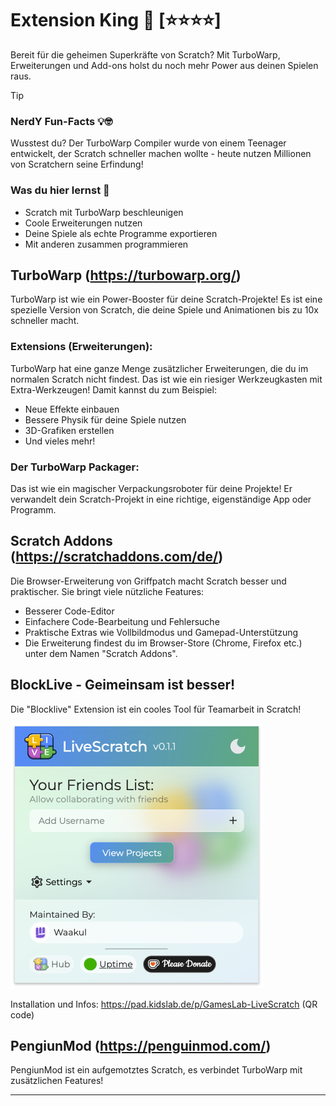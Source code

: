# Extension King 🧩 [⭐⭐⭐⭐]
Bereit für die geheimen Superkräfte von Scratch? Mit TurboWarp, Erweiterungen und Add-ons holst du noch mehr Power aus deinen Spielen raus. 

> [!TIP]
>
> ### NerdY Fun-Facts 💡🤓
>
> Wusstest du? Der TurboWarp Compiler wurde von einem Teenager entwickelt, der Scratch schneller machen wollte - heute nutzen Millionen von Scratchern seine Erfindung!

### Was du hier lernst 🎯

- Scratch mit TurboWarp beschleunigen
- Coole Erweiterungen nutzen
- Deine Spiele als echte Programme exportieren
- Mit anderen zusammen programmieren

## TurboWarp (https://turbowarp.org/)

TurboWarp ist wie ein Power-Booster für deine Scratch-Projekte! Es ist eine spezielle Version von Scratch, die deine Spiele und Animationen bis zu 10x schneller macht. 

### Extensions (Erweiterungen):
TurboWarp hat eine ganze Menge zusätzlicher Erweiterungen, die du im normalen Scratch nicht findest. Das ist wie ein riesiger Werkzeugkasten mit Extra-Werkzeugen! Damit kannst du zum Beispiel:

- Neue Effekte einbauen
- Bessere Physik für deine Spiele nutzen
- 3D-Grafiken erstellen
- Und vieles mehr!

### Der TurboWarp Packager:
Das ist wie ein magischer Verpackungsroboter für deine Projekte! Er verwandelt dein Scratch-Projekt in eine richtige, eigenständige App oder Programm. 

## Scratch Addons (https://scratchaddons.com/de/)

Die Browser-Erweiterung von Griffpatch macht Scratch besser und praktischer. Sie bringt viele nützliche Features:

- Besserer Code-Editor
- Einfachere Code-Bearbeitung und Fehlersuche
- Praktische Extras wie Vollbildmodus und Gamepad-Unterstützung
- Die Erweiterung findest du im Browser-Store (Chrome, Firefox etc.) unter dem Namen "Scratch Addons".


## BlockLive - Geimeinsam ist besser!

Die "Blocklive" Extension ist ein cooles Tool für Teamarbeit in Scratch!

<img src="screenshots/10-livescratch.png" alt="10-livescratch" style="zoom:50%;" />

Installation und Infos: https://pad.kidslab.de/p/GamesLab-LiveScratch (QR code)

## PengiunMod (https://penguinmod.com/)

PengiunMod ist ein aufgemotztes Scratch, es verbindet TurboWarp mit zusätzlichen Features!

---
